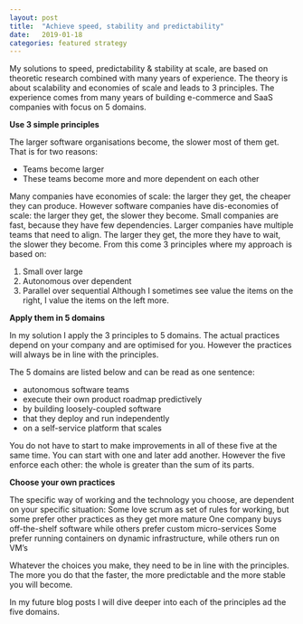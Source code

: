 ```yaml
---
layout: post
title:  "Achieve speed, stability and predictability"
date:   2019-01-18
categories: featured strategy
---
```



My solutions to speed, predictability & stability at scale, are based on theoretic research combined with many years of experience. The theory is about scalability and economies of scale and leads to 3 principles. The experience comes from many years of building e-commerce and SaaS companies with focus on 5 domains.

**Use 3 simple principles**

The larger software organisations become, the slower most of them get. That is for two reasons:
- Teams become larger
- These teams become more and more dependent on each other

Many companies have economies of scale: the larger they get, the cheaper they can produce. However software companies have dis-economies of scale: the larger they get, the slower they become. 
Small companies are fast, because they have few dependencies. Larger companies  have multiple teams that need to align. The larger they get, the more they have to wait, the slower they become.
From this come 3 principles where my approach is based on:
1. Small over large
2. Autonomous over dependent
3. Parallel over sequential
Although I sometimes see value the items on the right, I value the items on the left more.

**Apply them in 5 domains**

In my solution I apply the 3 principles to 5 domains. 
The actual practices depend on your company and are optimised for you. However the practices will always be in line with the principles.

The 5 domains are listed below and can be read as one sentence:
- autonomous software teams
- execute their own product roadmap predictively
- by building loosely-coupled software
- that they deploy and run independently
- on a self-service platform that scales

You do not have to start to make improvements in all of these five at the same time. You can start with one and later add another. However the five enforce each other: the whole is greater than the sum of its parts.

**Choose your own practices** 

The specific way of working and the technology you choose, are dependent on your specific situation:
Some love scrum as set of rules for working, but some prefer other practices as they get more mature
One company buys off-the-shelf software while others prefer custom micro-services
Some prefer running containers on dynamic infrastructure, while others run on VM’s

Whatever the choices you make, they need to be in line with the principles. The more you do that the faster, the more predictable and the more stable you will become.

In my future blog posts I will dive deeper into each of the principles ad the five domains.

